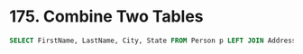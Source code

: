 # 175. Combine Two Tables

```sql
SELECT FirstName, LastName, City, State FROM Person p LEFT JOIN Address a ON p.PersonId = a.PersonId
```

